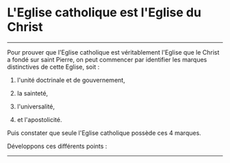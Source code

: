 # L'Eglise catholique est l'Eglise du Christ

***

Pour prouver que l'Eglise catholique est véritablement l'Eglise que le Christ a fondé sur saint Pierre, on peut commencer par identifier les marques distinctives de cette Eglise, soit :

1. l'unité doctrinale et de gouvernement,

2. la sainteté,

3. l'universalité,

4. et l'apostolicité.

Puis constater que seule l'Eglise catholique possède ces 4 marques.

Développons ces différents points :

***
